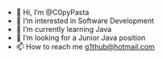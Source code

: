 - 👋 Hi, I’m @C0pyPasta
- 👀 I’m interested in Software Development
- 🌱 I’m currently learning Java
- 💞️ I’m looking for a Junior Java position
- 📫 How to reach me g1thub@hotmail.com

<!---
C0pyPasta/C0pyPasta is a ✨ special ✨ repository because its `README.md` (this file) appears on your GitHub profile.
You can click the Preview link to take a look at your changes.
--->

